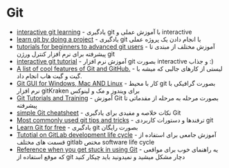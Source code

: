 # Git 


- [interactive git learning](http://learngitbranching.js.org) - یادگیری git با آموزش عملی و interactive
- [learn git by doing a project](http://githowto.com) - یادگیری git با انجام دادن یک پروژه عملی
- [tutorials for beginners to advanced git users](http://gitready.com) - آموزش مختلف از مبتدی تا پیشرفته برای نرم افزار کنترل ورژن git
- [interactive git tutorial](http://try.github.io) - آموزش نرم افزار git بصورت interactive و جذاب :)
- [A list of cool features of Git and GitHub.](http://github.com/tiimgreen/github-cheat-sheet) - لیستی از کارهای جالبی که میشه با گیت و گیت هاب انجام داد.
- [Git GUI for Windows, Mac AND Linux](http://gitkraken.com) - کار با محیط git بصورت گرافیکی با نرم افزار gitKraken برای ویندوز و مک و لینوکس
- [Git Tutorials and Training](http://atlassian.com/git/tutorials) - آموزش Git بصورت مرحله به مرحله از مقدماتی تا پیشرفته 
- [simple Git cheatsheet](http://gist.github.com/hofmannsven/6814451) - نکات خلاصه و مفیدی برای یادگیری Git 
- [Most commonly used git tips and tricks](http://github.com/git-tips/tips) - ترفندها و دستورات کاربردی git
- [Learn Git for free](http://git-tower.com/learn) - یادگیری git بصورت رایگان
- [Tutotial on GitLab development life cycle](http://bit.ly/2IDvQ4E) - آموزش جامعی برای استفاده از قسمت های مختلف gitlab مختص software life cycle
- [Reference when you get stuck in using Git](http://ohshitgit.com) - یه راهنمای خوب برای مواقعی که موقع استفاده از git دچار مشکل میشید و نمیدونید باید چیکار کنید
